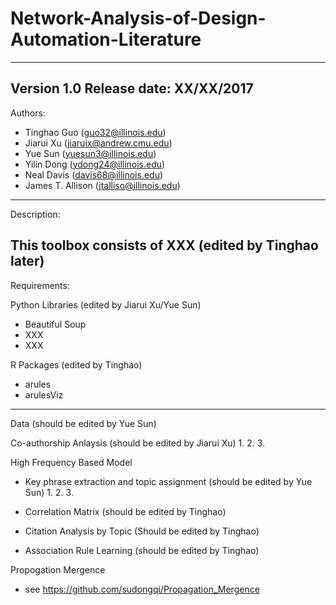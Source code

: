 # Network-Analysis-of-Design-Automation-Literature
-------------------------------------------------------------------------------
Version 1.0
Release date: XX/XX/2017
--------------------------------------------------------------------------------
Authors: 
- Tinghao Guo (guo32@illinois.edu)
- Jiarui Xu (jiaruix@andrew.cmu.edu)
- Yue Sun (yuesun3@illinois.edu)
- Yilin Dong (ydong24@illinois.edu)
- Neal Davis (davis68@illinois.edu)
- James T. Allison (jtalliso@illinois.edu)
-------------------------------------------------------------------------------
Description:

This toolbox consists of XXX (edited by Tinghao later) 
-------------------------------------------------------------------------------
Requirements:

Python Libraries (edited by Jiarui Xu/Yue Sun)
 - Beautiful Soup
 - XXX
 - XXX
 
R Packages (edited by Tinghao)
 - arules
 - arulesViz

-------------------------------------------------------------------------------
Data (should be edited by Yue Sun)


Co-authorship Anlaysis (should be edited by Jiarui Xu)
 1.
 2.
 3.
 
High Frequency Based Model 
 - Key phrase extraction and topic assignment (should be edited by Yue Sun) 
	1.
	2.
	3.
	
 - Correlation Matrix (should be edited by Tinghao)
 
 - Citation Analysis by Topic (Should be edited by Tinghao)
 
 - Association Rule Learning (should be edited by Tinghao)

Propogation Mergence
 - see https://github.com/sudongqi/Propagation_Mergence
